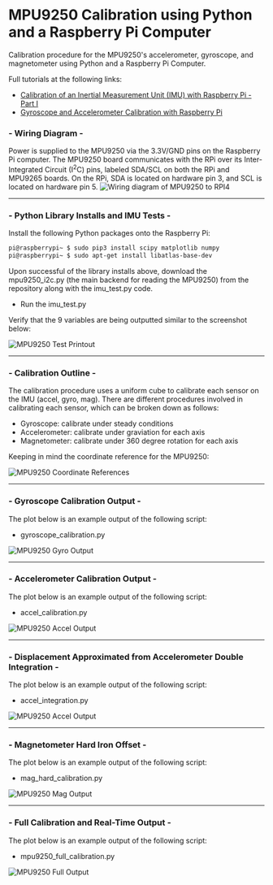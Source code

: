 # MPU9250 Calibration using Python and a Raspberry Pi Computer
Calibration procedure for the MPU9250's accelerometer, gyroscope, and magnetometer using Python and a Raspberry Pi Computer.

Full tutorials at the following links:
- [Calibration of an Inertial Measurement Unit (IMU) with Raspberry Pi - Part I](https://makersportal.com/blog/calibration-of-an-inertial-measurement-unit-with-raspberry-pi)
- [Gyroscope and Accelerometer Calibration with Raspberry Pi](https://makersportal.com/blog/calibration-of-an-inertial-measurement-unit-imu-with-raspberry-pi-part-ii)


### - Wiring Diagram - 

Power is supplied to the MPU9250 via the 3.3V/GND pins on the Raspberry Pi computer. The MPU9250 board communicates with the RPi over its Inter-Integrated Circuit (I<sup>2</sup>C) pins, labeled SDA/SCL on both the RPi and MPU9265 boards. On the RPi, SDA is located on hardware pin 3, and SCL is located on hardware pin 5. 
![Wiring diagram of MPU9250 to RPI4](./images/mpu9250_raspberry_pi_4_wiring_diagram.png)
___
### - Python Library Installs and IMU Tests - 
Install the following Python packages onto the Raspberry Pi:
```bash
pi@raspberrypi~ $ sudo pip3 install scipy matplotlib numpy
pi@raspberrypi~ $ sudo apt-get install libatlas-base-dev
```
Upon successful of the library installs above, download the mpu9250_i2c.py (the main backend for reading the MPU9250) from the repository along with the imu_test.py code. 

- Run the imu_test.py 

Verify that the 9 variables are being outputted similar to the screenshot below:

![MPU9250 Test Printout](./images/imu_test_printout.png)
___
### - Calibration Outline - 

The calibration procedure uses a uniform cube to calibrate each sensor on the IMU (accel, gyro, mag). There are different procedures involved in calibrating each sensor, which can be broken down as follows:

- Gyroscope: calibrate under steady conditions
- Accelerometer: calibrate under graviation for each axis
- Magnetometer: calibrate under 360 degree rotation for each axis

Keeping in mind the coordinate reference for the MPU9250:

![MPU9250 Coordinate References](./images/mpu6050_ak8963_drawing_coordinates.png)
___
### - Gyroscope Calibration Output - 

The plot below is an example output of the following script:
- gyroscope_calibration.py

![MPU9250 Gyro Output](./images/gyro_calibration_output_github.jpg)
___
### - Accelerometer Calibration Output - 

The plot below is an example output of the following script:
- accel_calibration.py

![MPU9250 Accel Output](./images/accel_calibration_output_white.jpg)

___
### - Displacement Approximated from Accelerometer Double Integration - 

The plot below is an example output of the following script:
- accel_integration.py

![MPU9250 Accel Output](./images/accel_veloc_displace_integration_white.png)

___
### - Magnetometer Hard Iron Offset - 

The plot below is an example output of the following script:
- mag_hard_calibration.py

![MPU9250 Mag Output](./images/mag_cal_hard_offset_white.png)

___
### - Full Calibration and Real-Time Output -

The plot below is an example output of the following script:
- mpu9250_full_calibration.py

![MPU9250 Full Output](./images/mpu9250_full_output.png)

